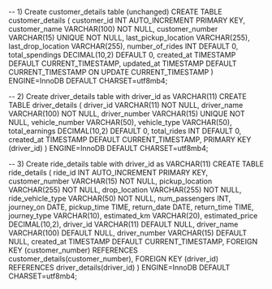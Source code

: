 -- 1) Create customer_details table (unchanged)
CREATE TABLE customer_details (
    customer_id INT AUTO_INCREMENT PRIMARY KEY,
    customer_name VARCHAR(100) NOT NULL,
    customer_number VARCHAR(15) UNIQUE NOT NULL,
    last_pickup_location VARCHAR(255),
    last_drop_location VARCHAR(255),
    number_of_rides INT DEFAULT 0,
    total_spendings DECIMAL(10,2) DEFAULT 0,
    created_at TIMESTAMP DEFAULT CURRENT_TIMESTAMP,
    updated_at TIMESTAMP DEFAULT CURRENT_TIMESTAMP ON UPDATE CURRENT_TIMESTAMP
) ENGINE=InnoDB DEFAULT CHARSET=utf8mb4;

-- 2) Create driver_details table with driver_id as VARCHAR(11)
CREATE TABLE driver_details (
    driver_id VARCHAR(11) NOT NULL,
    driver_name VARCHAR(100) NOT NULL,
    driver_number VARCHAR(15) UNIQUE NOT NULL,
    vehicle_number VARCHAR(50),
    vehicle_type VARCHAR(50),
    total_earnings DECIMAL(10,2) DEFAULT 0,
    total_rides INT DEFAULT 0,
    created_at TIMESTAMP DEFAULT CURRENT_TIMESTAMP,
    PRIMARY KEY (driver_id)
) ENGINE=InnoDB DEFAULT CHARSET=utf8mb4;

-- 3) Create ride_details table with driver_id as VARCHAR(11)
CREATE TABLE ride_details (
    ride_id INT AUTO_INCREMENT PRIMARY KEY,
    customer_number VARCHAR(15) NOT NULL,
    pickup_location VARCHAR(255) NOT NULL,
    drop_location VARCHAR(255) NOT NULL,
    ride_vehicle_type VARCHAR(50) NOT NULL,
    num_passengers INT,
    journey_on DATE,
    pickup_time TIME,
    return_date DATE,
    return_time TIME,
    journey_type VARCHAR(10),
    estimated_km VARCHAR(20),
    estimated_price DECIMAL(10,2),
    driver_id VARCHAR(11) DEFAULT NULL,
    driver_name VARCHAR(100) DEFAULT NULL,
    driver_number VARCHAR(15) DEFAULT NULL,
    created_at TIMESTAMP DEFAULT CURRENT_TIMESTAMP,
    FOREIGN KEY (customer_number) REFERENCES customer_details(customer_number),
    FOREIGN KEY (driver_id) REFERENCES driver_details(driver_id)
) ENGINE=InnoDB DEFAULT CHARSET=utf8mb4;
